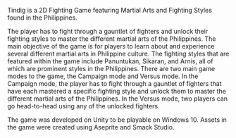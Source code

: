 Tindig is a 2D Fighting Game featuring Martial Arts and Fighting Styles found in the Philippines. 

The player has to fight through a gauntlet of fighters and unlock their fighting styles to master the different martial arts of the Philippines. 
The main objective of the game is for players to learn about and experience several different martial arts in Philippine culture. 
The fighting styles that are featured within the game include Panuntukan, Sikaran, and Arnis, all of which are prominent styles in the Philippines.
There are two main game modes to the game, the Campaign mode and Versus mode. 
In the Campaign mode, the player has to fight through a gauntlet of fighters that have each mastered a specific fighting style and unlock them to master the different martial arts of the Philippines. 
In the Versus mode, two players can go head-to-head using any of the unlocked fighters. 

The game was developed on Unity to be playable on Windows 10. Assets in the game were created using Aseprite and Smack Studio. 
